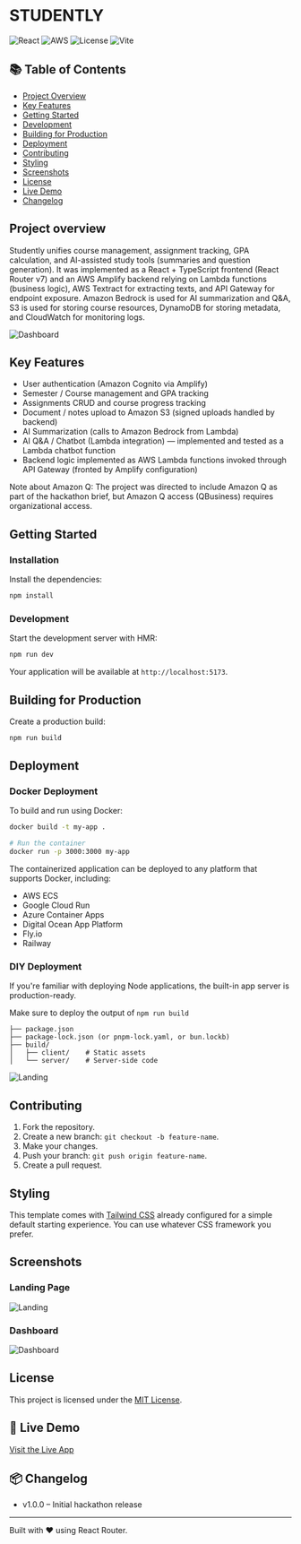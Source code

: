 # STUDENTLY

![React](https://img.shields.io/badge/Frontend-React-blue)
![AWS](https://img.shields.io/badge/Backend-AWS-orange)
![License](https://img.shields.io/badge/License-MIT-green)
![Vite](https://img.shields.io/badge/Build-Vite-purple)

## 📚 Table of Contents
- [Project Overview](#project-overview)
- [Key Features](#key-features)
- [Getting Started](#getting-started)
- [Development](#development)
- [Building for Production](#building-for-production)
- [Deployment](#deployment)
- [Contributing](#contributing)
- [Styling](#styling)
- [Screenshots](#screenshots)
- [License](#license)
- [Live Demo](#-live-demo)
- [Changelog](#-changelog)
## Project overview

Studently unifies course management, assignment tracking, GPA calculation, and AI-assisted study tools (summaries and question generation). It was implemented as a React + TypeScript frontend (React Router v7) and an AWS Amplify backend relying on Lambda functions (business logic), AWS Textract for extracting texts, and API Gateway for endpoint exposure. Amazon Bedrock is used for AI summarization and Q&A, S3 is used for storing course resources, DynamoDB for storing metadata, and CloudWatch for monitoring logs.

![Dashboard](./public/studently-dashboard.jpeg)

## Key Features

- User authentication (Amazon Cognito via Amplify)
- Semester / Course management and GPA tracking
- Assignments CRUD and course progress tracking
- Document / notes upload to Amazon S3 (signed uploads handled by backend)
- AI Summarization (calls to Amazon Bedrock from Lambda)
- AI Q&A / Chatbot (Lambda integration) — implemented and tested as a Lambda chatbot function
- Backend logic implemented as AWS Lambda functions invoked through API Gateway (fronted by Amplify configuration)

Note about Amazon Q: The project was directed to include Amazon Q as part of the hackathon brief, but Amazon Q access (QBusiness) requires organizational access.


## Getting Started

### Installation

Install the dependencies:

```bash
npm install
```

### Development

Start the development server with HMR:

```bash
npm run dev
```

Your application will be available at `http://localhost:5173`.

## Building for Production

Create a production build:

```bash
npm run build
```

## Deployment

### Docker Deployment

To build and run using Docker:

```bash
docker build -t my-app .

# Run the container
docker run -p 3000:3000 my-app
```

The containerized application can be deployed to any platform that supports Docker, including:

- AWS ECS
- Google Cloud Run
- Azure Container Apps
- Digital Ocean App Platform
- Fly.io
- Railway


### DIY Deployment

If you're familiar with deploying Node applications, the built-in app server is production-ready.

Make sure to deploy the output of `npm run build`

```
├── package.json
├── package-lock.json (or pnpm-lock.yaml, or bun.lockb)
├── build/
│   ├── client/    # Static assets
│   └── server/    # Server-side code
```

![Landing](./public/studently-landing-top.png)


## Contributing
1. Fork the repository.
2. Create a new branch: `git checkout -b feature-name`.
3. Make your changes.
4. Push your branch: `git push origin feature-name`.
5. Create a pull request.


## Styling

This template comes with [Tailwind CSS](https://tailwindcss.com/) already configured for a simple default starting experience. You can use whatever CSS framework you prefer.


## Screenshots

### Landing Page
![Landing](./public/studently-landing-top.png)

### Dashboard
![Dashboard](./public/studently-dashboard.jpeg)


## License

This project is licensed under the [MIT License](LICENSE).

## 🚀 Live Demo

[Visit the Live App](https://studently-main.vercel.app)

## 📦 Changelog

- v1.0.0 – Initial hackathon release


---

Built with ❤️ using React Router.
